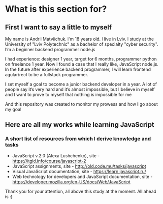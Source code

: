 # What is this section for?


## First I want to say a little to myself

My name is Andrii Matviichuk. I'm 18 years old. I live in Lviv. I study at the University of "Lviv Polytechnic" as a bachelor of specialty "cyber security". I’m a beginner backend programmer node.js

I had experience: designer 1 year, target for 6 months, programmer python on freelance 1 year. Now I found a case that I really like, JavaScript node.js. 
In the future after experience backend programmer, I will learn frontend agular/rect to be a fullstack programmer.

I set myself a goal to become a junior backend developer in a year. A lot of people say it’s very hard and it’s almost impossible, but I believe in myself and I want to prove to myself that nothing is impossible for me

And this repository was created to monitor my prowess and how I go about my goal


## Here are all my works while learning JavaScript
### A short list of resources from which I derive knowledge and tasks
+ JavaScript v.2.0 (Alexa Lushchenko), site - https://itgid.info/course/javascript-2
+ JavaScript assignments, site - http://old.code.mu/tasks/javascript
+ Visual JavaScript documentation, site - https://learn.javascript.ru/
+ Web technology for developers and JavaScript documentation, site - https://developer.mozilla.org/en-US/docs/Web/JavaScript

Thank you for your attention, all above this study at the moment. All ahead is :)
